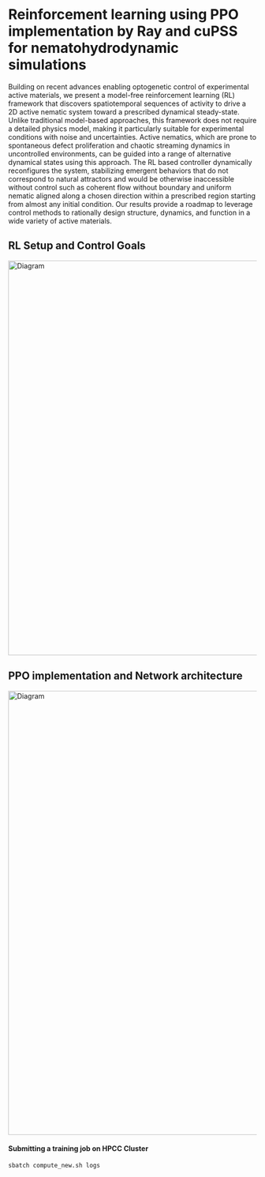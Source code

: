 # Reinforcement learning using PPO implementation by Ray and cuPSS for nematohydrodynamic simulations

Building on recent advances enabling optogenetic control of experimental active materials, we present a model-free reinforcement learning (RL) framework that discovers spatiotemporal sequences of activity to drive a 2D active nematic system toward a prescribed dynamical steady-state. Unlike traditional model-based approaches, this framework does not require a detailed physics model, making it particularly suitable for experimental conditions with noise and uncertainties. Active nematics, which are prone to spontaneous defect proliferation and chaotic streaming dynamics in uncontrolled environments, can be guided into a range of alternative dynamical states using this approach. The RL based controller dynamically reconfigures the system, stabilizing emergent behaviors that do not correspond to natural attractors and would be otherwise inaccessible without control such as coherent flow without boundary and uniform nematic aligned along a chosen direction within a prescribed region starting from almost any initial condition. Our results provide a roadmap to leverage control methods to rationally design structure, dynamics, and function in a wide variety of active materials.

## RL Setup and Control Goals
<img src="https://github.com/ghoshsap/deep_rl_cupss/blob/main/images/rl_fig1.001.png" alt="Diagram" width="800" />

## PPO implementation and Network architecture
<img src="https://github.com/ghoshsap/deep_rl_cupss/blob/main/images/ppo_flow_chart_2.001.png" alt="Diagram" width="900" />


#### Submitting a training job on HPCC Cluster

```bash
sbatch compute_new.sh logs
```

